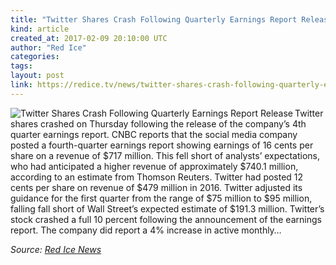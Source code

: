 ```yaml
---
title: "Twitter Shares Crash Following Quarterly Earnings Report Release"
kind: article
created_at: 2017-02-09 20:10:00 UTC
author: "Red Ice"
categories: 
tags: 
layout: post
link: https://redice.tv/news/twitter-shares-crash-following-quarterly-earnings-report-release
---
```



<!--
   Twitter Shares Crash Following Quarterly Earnings Report Release             # => "I Made a Pretty Gem - Planet.rb"
   https://redice.tv/news/twitter-shares-crash-following-quarterly-earnings-report-release               # => "http://poteland.com/blog/i-made-a-pretty-gem-planet-dot-rb/"
   2017-02-09 20:10:00 UTC              # => "2012-04-14 05:17:00 UTC"
   &lt;img align=&quot;left&quot; alt=&quot;Twitter Shares Crash Following Quarterly Earnings Report Release&quot; src=&quot;https://rdice.net/a/c/n/17/02092101-Twitter%20sucks2.9cd7b47f.jpg&quot;&gt; Twitter shares crashed on Thursday following the release of the company’s 4th quarter earnings report. CNBC reports that the social media company posted a fourth-quarter earnings report showing earnings of 16 cents per share on a revenue of $717 million. This fell short of analysts’ expectations, who had anticipated a higher revenue of approximately $740.1 million, according to an estimate from Thomson Reuters. Twitter had posted 12 cents per share on revenue of $479 million in 2016. Twitter adjusted its guidance for the first quarter from the range of $75 million to $95 million, falling fall short of Wall Street’s expected estimate of $191.3 million. Twitter’s stock crashed a full 10 percent following the announcement of the earnings report. The company did report a 4% increase in active monthly…           # => "I’ve been hurting to write this ever since we had the idea of creating a Planet for Cubox..." (Continued)
   Red Ice News              # => "This is where I tell you stuff"
   red-ice-news              # => "this-is-where-i-tell-you-stuff"
   https://redice.tv/news               # => "http://poteland.com/articles"
           # => "programming planet"
                 # => "go ruby jekyll"
                 # => "http://poteland.com/images/site-logo.png"
   Red Ice                 # => "Pablo Astigarraga"
                   # => "poteland"
   http://twitter.com/            # => "http://twitter.com/poteland" -->
<img align="left" alt="Twitter Shares Crash Following Quarterly Earnings Report Release" src="https://rdice.net/a/c/n/17/02092101-Twitter%20sucks2.9cd7b47f.jpg"> Twitter shares crashed on Thursday following the release of the company’s 4th quarter earnings report. CNBC reports that the social media company posted a fourth-quarter earnings report showing earnings of 16 cents per share on a revenue of $717 million. This fell short of analysts’ expectations, who had anticipated a higher revenue of approximately $740.1 million, according to an estimate from Thomson Reuters. Twitter had posted 12 cents per share on revenue of $479 million in 2016. Twitter adjusted its guidance for the first quarter from the range of $75 million to $95 million, falling fall short of Wall Street’s expected estimate of $191.3 million. Twitter’s stock crashed a full 10 percent following the announcement of the earnings report. The company did report a 4% increase in active monthly…<div class="">
    <i>Source: <a href="https://redice.tv/news">Red Ice News</a></i>
</div>
